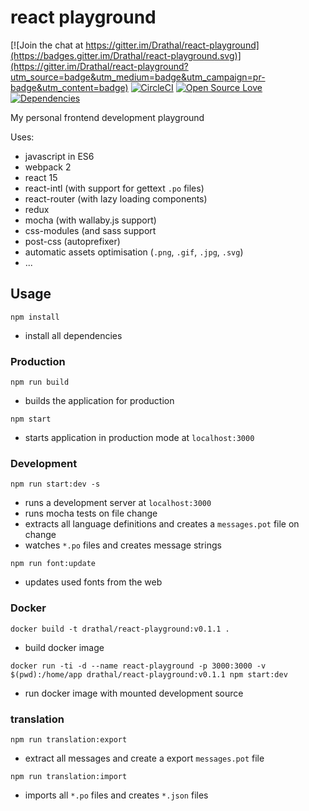 # react playground

[![Join the chat at https://gitter.im/Drathal/react-playground](https://badges.gitter.im/Drathal/react-playground.svg)](https://gitter.im/Drathal/react-playground?utm_source=badge&utm_medium=badge&utm_campaign=pr-badge&utm_content=badge)
[![CircleCI](https://circleci.com/gh/Drathal/react-playground/tree/master.svg?style=shield)](https://circleci.com/gh/Drathal/react-playground/tree/master)
[![Open Source Love](https://badges.frapsoft.com/os/mit/mit.svg?v=102)](https://github.com/ellerbrock/open-source-badge/)
[![Dependencies](https://david-dm.org/Drathal/react-playground.svg)](https://david-dm.org/Drathal/react-playground)

My personal frontend development playground

Uses:
  * javascript in ES6
  * webpack 2
  * react 15
  * react-intl (with support for gettext `.po` files)
  * react-router (with lazy loading components)
  * redux
  * mocha (with wallaby.js support)
  * css-modules (and sass support
  * post-css (autoprefixer)
  * automatic assets optimisation (`.png`, `.gif`, `.jpg`, `.svg`)
  * ...

## Usage
```shell
npm install
```
  * install all dependencies


### Production
```shell
npm run build
```
  * builds the application for production

```shell
npm start
```    
  * starts application in production mode at `localhost:3000`

### Development

```shell
npm run start:dev -s
```

  * runs a development server at `localhost:3000`
  * runs mocha tests on file change
  * extracts all language definitions and creates a `messages.pot` file on change
  * watches `*.po` files and creates message strings

```shell
npm run font:update
```
  * updates used fonts from the web

### Docker

```shell
docker build -t drathal/react-playground:v0.1.1 .
```

  * build docker image

```shell
docker run -ti -d --name react-playground -p 3000:3000 -v $(pwd):/home/app drathal/react-playground:v0.1.1 npm start:dev
```

  * run docker image with mounted development source

### translation

```shell
npm run translation:export
```

  * extract all messages and create a export `messages.pot` file

```shell
npm run translation:import
```

  * imports all `*.po` files and creates `*.json` files
